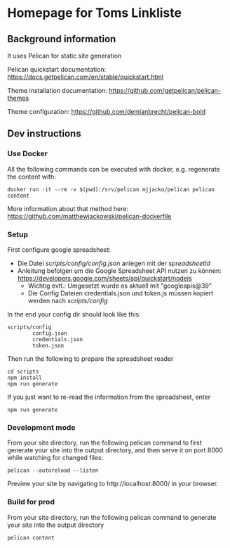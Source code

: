 # Homepage for Toms Linkliste

## Background information

It uses Pelican for static site generation

Pelican quickstart documentation: https://docs.getpelican.com/en/stable/quickstart.html

Theme installation documentation: https://github.com/getpelican/pelican-themes

Theme configuration: https://github.com/demianbrecht/pelican-bold


## Dev instructions

### Use Docker
All the following commands can be executed with docker, e.g. regenerate the content with:

    docker run -it --rm -v $(pwd):/srv/pelican mjjacko/pelican pelican content

More information about that method here: https://github.com/matthewjackowski/pelican-dockerfile

### Setup 

First configure google spreadsheet:

* Die Datei _scripts/config/config.json_ anlegen mit der *spreadsheetId*
* Anleitung befolgen um die Google Spreadsheet API nutzen zu können: https://developers.google.com/sheets/api/quickstart/nodejs
  * Wichtig evtl.: Umgesetzt wurde es aktuell mit "googleapis@39"
  * Die Config Dateien credentials.json und token.js müssen kopiert werden nach _scripts/config_

In the end your config dir should look like this: 

    scripts/config
            config.json
            credentials.json
            token.json

Then run the following to prepare the spreadsheet reader

    cd scripts
    npm install
    npm run generate

If you just want to re-read the information from the spreadsheet, enter

    npm run generate


### Development mode

From your site directory, run the following pelican command to first generate your site into the output directory, and then serve it on port 8000 while watching for changed files:

    pelican --autoreload --listen

Preview your site by navigating to http://localhost:8000/ in your browser.

### Build for prod

From your site directory, run the following pelican command to generate your site into the output directory

    pelican content

